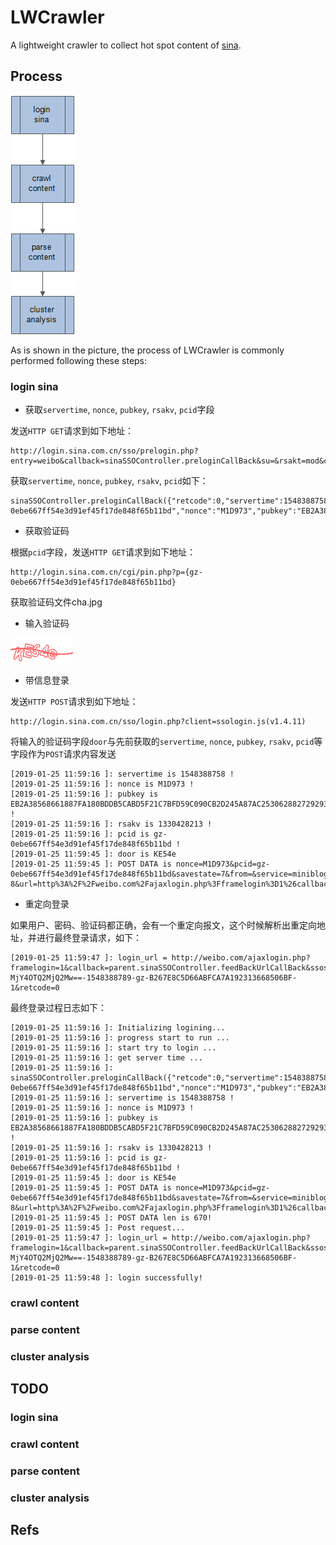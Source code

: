 # LWCrawler
A lightweight crawler to collect hot spot content of [sina](https://weibo.com/).

## Process

![](https://raw.githubusercontent.com/duyanghao/LWCrawler/master/images/sina_crawler_process.png)

As is shown in the picture, the process of LWCrawler is commonly performed following these steps:

### login sina

* 获取`servertime`, `nonce`, `pubkey`, `rsakv`, `pcid`字段

发送`HTTP GET`请求到如下地址：

```
http://login.sina.com.cn/sso/prelogin.php?entry=weibo&callback=sinaSSOController.preloginCallBack&su=&rsakt=mod&client=ssologin.js(v1.4.11)&_=1379834957683
```

获取`servertime`, `nonce`, `pubkey`, `rsakv`, `pcid`如下：

```
sinaSSOController.preloginCallBack({"retcode":0,"servertime":1548388758,"pcid":"gz-0ebe667ff54e3d91ef45f17de848f65b11bd","nonce":"M1D973","pubkey":"EB2A38568661887FA180BDDB5CABD5F21C7BFD59C090CB2D245A87AC253062882729293E5506350508E7F9AA3BB77F4333231490F915F6D63C55FE2F08A49B353F444AD3993CACC02DB784ABBB8E42A9B1BBFFFB38BE18D78E87A0E41B9B8F73A928EE0CCEE1F6739884B9777E4FE9E88A1BBE495927AC4A799B3181D6442443","rsakv":"1330428213","exectime":4})
```

* 获取验证码

根据`pcid`字段，发送`HTTP GET`请求到如下地址：

```
http://login.sina.com.cn/cgi/pin.php?p={gz-0ebe667ff54e3d91ef45f17de848f65b11bd}
```

获取验证码文件cha.jpg

* 输入验证码

![](https://raw.githubusercontent.com/duyanghao/LWCrawler/master/images/cha.jpg)

* 带信息登录

发送`HTTP POST`请求到如下地址：

```
http://login.sina.com.cn/sso/login.php?client=ssologin.js(v1.4.11)
```

将输入的验证码字段`door`与先前获取的`servertime`, `nonce`, `pubkey`, `rsakv`, `pcid`等字段作为`POST`请求内容发送

```
[2019-01-25 11:59:16 ]: servertime is 1548388758 !
[2019-01-25 11:59:16 ]: nonce is M1D973 !
[2019-01-25 11:59:16 ]: pubkey is EB2A38568661887FA180BDDB5CABD5F21C7BFD59C090CB2D245A87AC253062882729293E5506350508E7F9AA3BB77F4333231490F915F6D63C55FE2F08A49B353F444AD3993CACC02DB784ABBB8E42A9B1BBFFFB38BE18D78E87A0E41B9B8F73A928EE0CCEE1F6739884B9777E4FE9E88A1BBE495927AC4A799B3181D6442443 !
[2019-01-25 11:59:16 ]: rsakv is 1330428213 !
[2019-01-25 11:59:16 ]: pcid is gz-0ebe667ff54e3d91ef45f17de848f65b11bd !
[2019-01-25 11:59:45 ]: door is KE54e
[2019-01-25 11:59:45 ]: POST DATA is nonce=M1D973&pcid=gz-0ebe667ff54e3d91ef45f17de848f65b11bd&savestate=7&from=&service=miniblog&encoding=UTF-8&url=http%3A%2F%2Fweibo.com%2Fajaxlogin.php%3Fframelogin%3D1%26callback%3Dparent.sinaSSOController.feedBackUrlCallBack&servertime=1548388758&sp=5628e54604480ff22f9a92f9f199aa55b756a712c8d64cc15f11488dbf3f106993f964bb1660a88c1b2c8b56883f9e0ae600adec423dd3ff51cec04c2f00c6a9f08e7870edbe213a2dfb4cdb98a2bc875107356001929b267a99e6aa18f3ff604b7809132968294a1f324ca875ef0ea5c374af8404361211e133f8c38d2523c9&vsnval=&door=KE54e&su=Mzc0NjYwMjY3JTQwcXEuY29t&rsakv=1330428213&userticket=1&vsnf=1&returntype=META&entry=weibo&ssosimplelogin=1&gateway=1&prelt=115&pwencode=rsa2
```

* 重定向登录

如果用户、密码、验证码都正确，会有一个重定向报文，这个时候解析出重定向地址，并进行最终登录请求，如下：

```
[2019-01-25 11:59:47 ]: login_url = http://weibo.com/ajaxlogin.php?framelogin=1&callback=parent.sinaSSOController.feedBackUrlCallBack&ssosavestate=1579924789&display=0&ticket=ST-MjY4OTQ2MjQ2Mw==-1548388789-gz-B267E8C5D66ABFCA7A192313668506BF-1&retcode=0
```

最终登录过程日志如下：

```
[2019-01-25 11:59:16 ]: Initializing logining...
[2019-01-25 11:59:16 ]: progress start to run ...
[2019-01-25 11:59:16 ]: start try to login ...
[2019-01-25 11:59:16 ]: get server time ...
[2019-01-25 11:59:16 ]: sinaSSOController.preloginCallBack({"retcode":0,"servertime":1548388758,"pcid":"gz-0ebe667ff54e3d91ef45f17de848f65b11bd","nonce":"M1D973","pubkey":"EB2A38568661887FA180BDDB5CABD5F21C7BFD59C090CB2D245A87AC253062882729293E5506350508E7F9AA3BB77F4333231490F915F6D63C55FE2F08A49B353F444AD3993CACC02DB784ABBB8E42A9B1BBFFFB38BE18D78E87A0E41B9B8F73A928EE0CCEE1F6739884B9777E4FE9E88A1BBE495927AC4A799B3181D6442443","rsakv":"1330428213","exectime":4})
[2019-01-25 11:59:16 ]: servertime is 1548388758 !
[2019-01-25 11:59:16 ]: nonce is M1D973 !
[2019-01-25 11:59:16 ]: pubkey is EB2A38568661887FA180BDDB5CABD5F21C7BFD59C090CB2D245A87AC253062882729293E5506350508E7F9AA3BB77F4333231490F915F6D63C55FE2F08A49B353F444AD3993CACC02DB784ABBB8E42A9B1BBFFFB38BE18D78E87A0E41B9B8F73A928EE0CCEE1F6739884B9777E4FE9E88A1BBE495927AC4A799B3181D6442443 !
[2019-01-25 11:59:16 ]: rsakv is 1330428213 !
[2019-01-25 11:59:16 ]: pcid is gz-0ebe667ff54e3d91ef45f17de848f65b11bd !
[2019-01-25 11:59:45 ]: door is KE54e
[2019-01-25 11:59:45 ]: POST DATA is nonce=M1D973&pcid=gz-0ebe667ff54e3d91ef45f17de848f65b11bd&savestate=7&from=&service=miniblog&encoding=UTF-8&url=http%3A%2F%2Fweibo.com%2Fajaxlogin.php%3Fframelogin%3D1%26callback%3Dparent.sinaSSOController.feedBackUrlCallBack&servertime=1548388758&sp=5628e54604480ff22f9a92f9f199aa55b756a712c8d64cc15f11488dbf3f106993f964bb1660a88c1b2c8b56883f9e0ae600adec423dd3ff51cec04c2f00c6a9f08e7870edbe213a2dfb4cdb98a2bc875107356001929b267a99e6aa18f3ff604b7809132968294a1f324ca875ef0ea5c374af8404361211e133f8c38d2523c9&vsnval=&door=KE54e&su=Mzc0NjYwMjY3JTQwcXEuY29t&rsakv=1330428213&userticket=1&vsnf=1&returntype=META&entry=weibo&ssosimplelogin=1&gateway=1&prelt=115&pwencode=rsa2
[2019-01-25 11:59:45 ]: POST DATA len is 670!
[2019-01-25 11:59:45 ]: Post request...
[2019-01-25 11:59:47 ]: login_url = http://weibo.com/ajaxlogin.php?framelogin=1&callback=parent.sinaSSOController.feedBackUrlCallBack&ssosavestate=1579924789&display=0&ticket=ST-MjY4OTQ2MjQ2Mw==-1548388789-gz-B267E8C5D66ABFCA7A192313668506BF-1&retcode=0
[2019-01-25 11:59:48 ]: login successfully!
```

### crawl content

### parse content

### cluster analysis

## TODO

### login sina

### crawl content

### parse content 

### cluster analysis

## Refs

